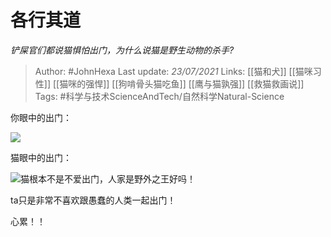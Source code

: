 # 各行其道
*铲屎官们都说猫惧怕出门，为什么说猫是野生动物的杀手?*

> Author: #JohnHexa
Last update: *23/07/2021* 
Links:  [[猫和犬]] [[猫咪习性]] [[猫咪的强悍]] [[狗啃骨头猫吃鱼]] [[鹰与猫孰强]] [[救猫救画说]]
Tags: #科学与技术ScienceAndTech/自然科学Natural-Science  

 
你眼中的出门：

![](https://pic4.zhimg.com/50/v2-3c7547dfb3002e69bcddb9167eb590a9_hd.jpg?source=1940ef5c)  


猫眼中的出门：

![](https://pic4.zhimg.com/50/v2-8d9042aa08bdc3ee8d93c2bf7d0447e3_hd.jpg?source=1940ef5c)猫根本不是不爱出门，人家是野外之王好吗！

ta只是非常不喜欢跟愚蠢的人类一起出门！

心累！！



